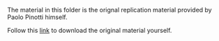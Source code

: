 The material in this folder is the orignal replication material provided by Paolo Pinotti himself.

Follow this [link](https://onlinelibrary.wiley.com/action/downloadSupplement?doi=10.1111%2Fecoj.12235&file=ecoj12235-sup-0002-DataS1.zip) to download the original material yourself.
